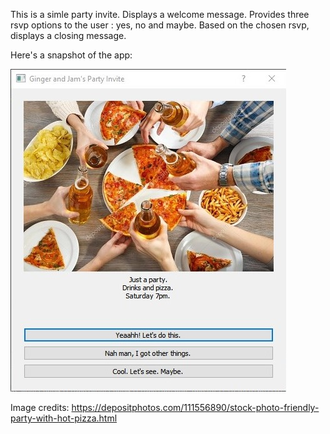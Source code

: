 This is a simle party invite.
Displays a welcome message. Provides three rsvp options to the user : yes, no and maybe. Based on the chosen rsvp, displays a closing message.

Here's a snapshot of the app:

![Party Invite App Screenshot](https://github.com/megmugur/MegsCodeGallery/blob/master/PythonProjects/PartyInviteApp/InviteScreenshot.jpg)

Image credits: https://depositphotos.com/111556890/stock-photo-friendly-party-with-hot-pizza.html